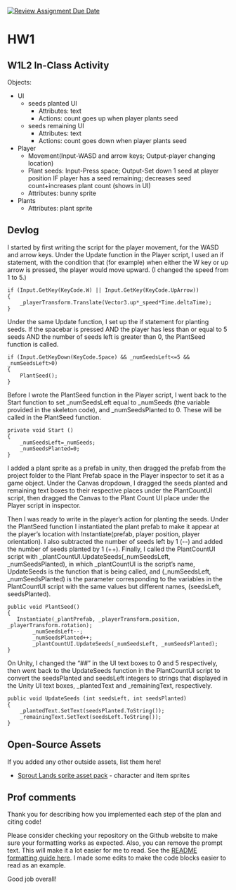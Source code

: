 [![Review Assignment Due Date](https://classroom.github.com/assets/deadline-readme-button-22041afd0340ce965d47ae6ef1cefeee28c7c493a6346c4f15d667ab976d596c.svg)](https://classroom.github.com/a/MjLLqDcN)
# HW1
## W1L2 In-Class Activity

Objects: 
- UI 
    - seeds planted UI
      - Attributes: text
      - Actions: count goes up when player plants seed
    - seeds remaining UI
      - Attributes: text
      - Actions: count goes down when player plants seed
- Player
    - Movement(Input-WASD and arrow keys; Output-player changing location)
    - Plant seeds: Input-Press space; Output-Set down 1 seed at player position IF player has a seed remaining; decreases seed count+increases plant count (shows in UI)
    - Attributes: bunny sprite
- Plants 
    - Attributes: plant sprite


## Devlog
I started by first writing the script for the player movement, for the WASD and arrow keys. Under the Update function in the Player script, I used an if statement, with the condition that (for example) when either the W key or up arrow is pressed, the player would move upward. (I changed the speed from 1 to 5.)

```
if (Input.GetKey(KeyCode.W) || Input.GetKey(KeyCode.UpArrow))
{
    _playerTransform.Translate(Vector3.up*_speed*Time.deltaTime);
}
```

Under the same Update function, I set up the if statement for planting seeds. If the spacebar is pressed AND the player has less than or equal to 5 seeds AND the number of seeds left is greater than 0, the PlantSeed function is called. 

```
if (Input.GetKeyDown(KeyCode.Space) && _numSeedsLeft<=5 && _numSeedsLeft>0)
{
    PlantSeed();
}
```

Before I wrote the PlantSeed function in the Player script, I went back to the Start function to set _numSeedsLeft equal to _numSeeds (the variable provided in the skeleton code), and _numSeedsPlanted to 0. These will be called in the PlantSeed function. 

```
private void Start ()
{
    _numSeedsLeft=_numSeeds;
    _numSeedsPlanted=0;
}
```

I added a plant sprite as a prefab in unity, then dragged the prefab from the project folder to the Plant Prefab space in the Player inspector to set it as a game object. Under the Canvas dropdown, I dragged the seeds planted and remaining text boxes to their respective places under the PlantCountUI script, then dragged the Canvas to the Plant Count UI place under the Player script in inspector. 

Then I was ready to write in the player’s action for planting the seeds. Under the PlantSeed function I instantiated the plant prefab to make it appear at the player’s location with Instantiate(prefab, player position, player orientation). I also subtracted the number of seeds left by 1 (--) and added the number of seeds planted by 1 (++). Finally, I called the PlantCountUI script with  _plantCountUI.UpdateSeeds(_numSeedsLeft, _numSeedsPlanted), in which _plantCountUI is the script’s name, UpdateSeeds is the function that is being called, and (_numSeedsLeft, _numSeedsPlanted) is the parameter corresponding to the variables in the PlantCountUI script with the same values but different names, (seedsLeft, seedsPlanted). 

```
public void PlantSeed()
{
   Instantiate(_plantPrefab, _playerTransform.position, _playerTransform.rotation);
        _numSeedsLeft--;
        _numSeedsPlanted++;
        _plantCountUI.UpdateSeeds(_numSeedsLeft, _numSeedsPlanted);
}
```

On Unity, I changed the “##” in the UI text boxes to 0 and 5 respectively, then went back to the UpdateSeeds function in the PlantCountUI script to convert the seedsPlanted and seedsLeft integers to strings that displayed in the Unity UI text boxes, _plantedText and _remainingText, respectively. 

```
public void UpdateSeeds (int seedsLeft, int seedsPlanted)
{
    _plantedText.SetText(seedsPlanted.ToString());
    _remainingText.SetText(seedsLeft.ToString());
}
```

## Open-Source Assets
If you added any other outside assets, list them here!
- [Sprout Lands sprite asset pack](https://cupnooble.itch.io/sprout-lands-asset-pack) - character and item sprites

## Prof comments
Thank you for describing how you implemented each step of the plan and citing code!

Please consider checking your repository on the Github website to make sure your formatting works as expected. Also, you can remove the prompt text. This will make it a lot easier for me to read. See the [README formatting guide here](https://docs.github.com/en/get-started/writing-on-github/getting-started-with-writing-and-formatting-on-github/basic-writing-and-formatting-syntax). I made some edits to make the code blocks easier to read as an example.

Good job overall!
